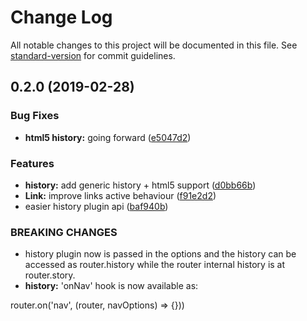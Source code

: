 # Change Log

All notable changes to this project will be documented in this file. See [standard-version](https://github.com/conventional-changelog/standard-version) for commit guidelines.

## 0.2.0 (2019-02-28)


### Bug Fixes

* **html5 history:** going forward ([e5047d2](https://github.com/AoDev/bard-router/commit/e5047d2))


### Features

* **history:** add generic history + html5 support ([d0bb66b](https://github.com/AoDev/bard-router/commit/d0bb66b))
* **Link:** improve links active behaviour ([f91e2d2](https://github.com/AoDev/bard-router/commit/f91e2d2))
* easier history plugin api ([baf940b](https://github.com/AoDev/bard-router/commit/baf940b))


### BREAKING CHANGES

* history plugin now is passed in the options and the history can
be accessed as router.history while the router internal history
is at router.story.
* **history:** 'onNav' hook is now available as:

router.on('nav', (router, navOptions) => {}))
